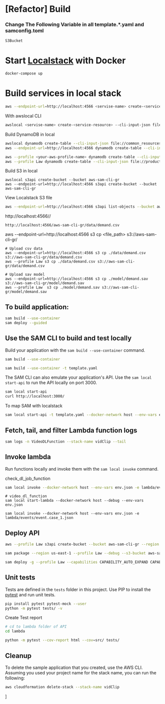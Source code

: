 # [Refactor] Build
### Change The Following Variable in all template.\*.yaml and samconfig.toml

`S3Bucket`

# Start [Localstack]('https://github.com/localstack/localstack') with Docker

```bash
docker-compose up
```

# Build services in local stack

```bash
aws --endpoint-url=http://localhost:4566 <servise-name> create-<service-resource> --cli-input-json file://<service-json-path>
```

With awslocal CLI

```bash
awslocal <servise-name> create-<service-resource> --cli-input-json file://<service-json-path>
```

Build DynamoDB in local

```bash
awslocal dynamodb create-table --cli-input-json file://common_resources/localstack/dynamoDB.json
aws --endpoint-url=http://localhost:4566 dynamodb create-table --cli-input-json file://common_resources/localstack/dynamoDB.json

aws --profile <your-aws-profile-name> dynamodb create-table --cli-input-json file://product_demand/model/dynamoDB.json
aws --profile Law dynamodb create-table --cli-input-json file://product_demand/model/dynamoDB.json
```

Build S3 in local

```
awslocal s3api create-bucket --bucket aws-sam-cli-gr
aws --endpoint-url=http://localhost:4566 s3api create-bucket --bucket aws-sam-cli-gr
```

View Localstack S3 file

```bash
aws --endpoint-url=http://localhost:4566 s3api list-objects --bucket aws-sam-cli-gr
```

http://localhost:4566/<backet-name>/<s3-file-path>

```browser web
http://localhost:4566/aws-sam-cli-gr/data/demand.csv
```

aws --endpoint-url=http://localhost:4566 s3 cp <file_path> s3://aws-sam-cli-gr/<file-path>
```Upload file
# Upload csv data
aws --endpoint-url=http://localhost:4566 s3 cp ./data/demand.csv s3://aws-sam-cli-gr/data/demand.csv
aws --profile Law s3 cp ./data/demand.csv s3://aws-sam-cli-gr/data/demand.csv

# Upload sav model
aws --endpoint-url=http://localhost:4566 s3 cp ./model/demand.sav s3://aws-sam-cli-gr/model/demand.sav
aws --profile Law  s3 cp ./model/demand.sav s3://aws-sam-cli-gr/model/demand.sav
```

## To build application:

```bash
sam build --use-container
sam deploy --guided
```

## Use the SAM CLI to build and test locally

Build your application with the `sam build --use-container` command.

```bash
sam build --use-container
```

```bash local
sam build --use-container -t template.yaml
```

The SAM CLI can also emulate your application's API. Use the `sam local start-api` to run the API locally on port 3000.

```bash
sam local start-api
curl http://localhost:3000/
```

To map SAM with localstack

```bash
sam local start-api -t template.yaml --docker-network host --env-vars env.json
```

## Fetch, tail, and filter Lambda function logs

```bash
sam logs -n VideoDLFunction --stack-name vidClip --tail
```

## Invoke lambda

Run functions locally and invoke them with the `sam local invoke` command.

check_dl_job_function

```bash
sam local invoke --docker-network host --env-vars env.json -e lambda/events/event.case_<test case>.json
```

```
# video_dl_function
sam local start-lambda --docker-network host --debug --env-vars env.json

sam local invoke --docker-network host --env-vars env.json -e lambda/events/event.case_1.json
```

## Deploy API
```bash
aws --profile Law s3api create-bucket --bucket aws-sam-cli-gr --region us-east-1

sam package --region us-east-1 --profile Law --debug --s3-bucket aws-sam-cli-gr --output-template-file packaged.yaml

sam deploy -g --profile Law --capabilities CAPABILITY_AUTO_EXPAND CAPABILITY_IAM --s3-bucket --s3-bucket aws-sam-cli-gr ParameterKey=Stage,ParameterValue=prd --debug --confirm-changeset --stack-name prd-predict-demand
```

## Unit tests

Tests are defined in the `tests` folder in this project. Use PIP to install the [pytest](https://docs.pytest.org/en/latest/) and run unit tests.

```bash
pip install pytest pytest-mock --user
python -m pytest tests/ -v
```

Create Test report

```bash
# cd to lambda folder of API
cd lambda

python -m pytest --cov-report html --cov=src/ tests/
```

## Cleanup

To delete the sample application that you created, use the AWS CLI. Assuming you used your project name for the stack name, you can run the following:

```bash
aws cloudformation delete-stack --stack-name vidClip
```

]

